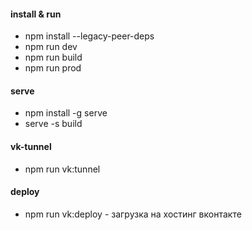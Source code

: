 #### install & run

- npm install --legacy-peer-deps
- npm run dev
- npm run build
- npm run prod

#### serve

- npm install -g serve
- serve -s build

#### vk-tunnel
 
- npm run vk:tunnel

#### deploy

- npm run vk:deploy - загрузка на хостинг вконтакте

